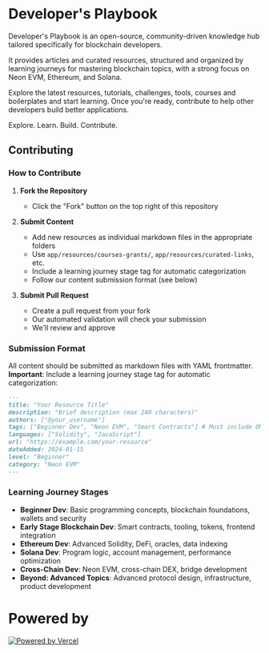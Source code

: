 # Developer's Playbook

Developer's Playbook is an open-source, community-driven knowledge hub tailored specifically for blockchain developers. 

It provides articles and curated resources, structured and organized by learning journeys for mastering blockchain topics, with a strong focus on Neon EVM, Ethereum, and Solana.

Explore the latest resources, tutorials, challenges, tools, courses and boilerplates and start learning. Once you're ready, contribute to help other developers build better applications.

Explore. Learn. Build. Contribute.

## Contributing

### How to Contribute

1. **Fork the Repository**
   - Click the "Fork" button on the top right of this repository

2. **Submit Content**
   - Add new resources as individual markdown files in the appropriate folders
   - Use `app/resources/courses-grants/`, `app/resources/curated-links`, etc.
   - Include a learning journey stage tag for automatic categorization
   - Follow our content submission format (see below)

3. **Submit Pull Request**
   - Create a pull request from your fork
   - Our automated validation will check your submission
   - We'll review and approve

### Submission Format

All content should be submitted as markdown files with YAML frontmatter. **Important**: Include a learning journey stage tag for automatic categorization:

```markdown
---
title: "Your Resource Title"
description: "Brief description (max 240 characters)"
authors: ["@your_username"]
tags: ["Beginner Dev", "Neon EVM", "Smart Contracts"] # Must include ONE journey stage
languages: ["Solidity", "JavaScript"]
url: "https://example.com/your-resource"
dateAdded: 2024-01-15
level: "Beginner"
category: "Neon EVM"
---
```

### Learning Journey Stages

- **Beginner Dev**: Basic programming concepts, blockchain foundations, wallets and security
- **Early Stage Blockchain Dev**: Smart contracts, tooling, tokens, frontend integration
- **Ethereum Dev**: Advanced Solidity, DeFi, oracles, data indexing
- **Solana Dev**: Program logic, account management, performance optimization
- **Cross-Chain Dev**: Neon EVM, cross-chain DEX, bridge development
- **Beyond: Advanced Topics**: Advanced protocol design, infrastructure, product development

# Powered by

[![Powered by Vercel](https://www.datocms-assets.com/31049/1618983297-powered-by-vercel.svg "Powered by Vercel")](https://vercel.com/?utm_source=dev-playbook&utm_campaign=oss)

